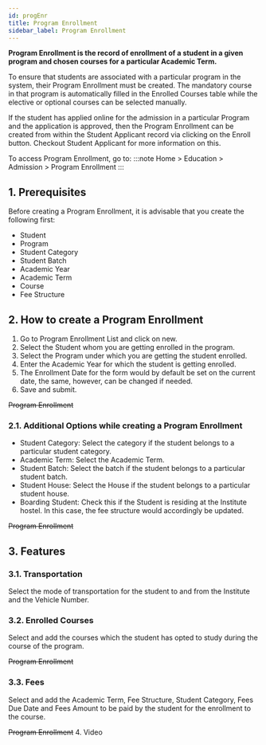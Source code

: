 ```yaml
---
id: progEnr
title: Program Enrollment
sidebar_label: Program Enrollment
---
```


**Program Enrollment is the record of enrollment of a student in a given program and chosen courses for a particular Academic Term.**

To ensure that students are associated with a particular program in the system, their Program Enrollment must be created. The mandatory course in that program is automatically filled in the Enrolled Courses table while the elective or optional courses can be selected manually.

If the student has applied online for the admission in a particular Program and the application is approved, then the Program Enrollment can be created from within the Student Applicant record via clicking on the Enroll button. Checkout Student Applicant for more information on this.

To access Program Enrollment, go to:
:::note
Home > Education > Admission > Program Enrollment
:::

## 1. Prerequisites

Before creating a Program Enrollment, it is advisable that you create the following first:

- Student
- Program
- Student Category
- Student Batch
- Academic Year
- Academic Term
- Course
- Fee Structure

## 2. How to create a Program Enrollment

1. Go to Program Enrollment List and click on new.
1. Select the Student whom you are getting enrolled in the program.
1. Select the Program under which you are getting the student enrolled.
1. Enter the Academic Year for which the student is getting enrolled.
1. The Enrollment Date for the form would by default be set on the current date, the same, however, can be changed if needed.
1. Save and submit.

~~Program Enrollment~~

### 2.1. Additional Options while creating a Program Enrollment

- Student Category: Select the category if the student belongs to a particular student category.
- Academic Term: Select the Academic Term.
- Student Batch: Select the batch if the student belongs to a particular student batch.
- Student House: Select the House if the student belongs to a particular student house.
- Boarding Student: Check this if the Student is residing at the Institute hostel. In this case, the fee structure would accordingly be updated.

~~Program Enrollment~~

## 3. Features

### 3.1. Transportation

Select the mode of transportation for the student to and from the Institute and the Vehicle Number.

### 3.2. Enrolled Courses

Select and add the courses which the student has opted to study during the course of the program.

~~Program Enrollment~~

### 3.3. Fees

Select and add the Academic Term, Fee Structure, Student Category, Fees Due Date and Fees Amount to be paid by the student for the enrollment to the course.

~~Program Enrollment~~ 4. Video
